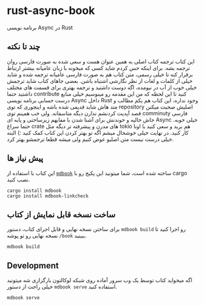 # rust-async-book

برنامه نویسی Async در Rust

## چند تا نکته

این کتاب ترجمه کتاب اصلی به همین عنوان هست و سعی شده به صورت فارسی روان ترجمه بشه.
برای اینکه حس کردم شاید کسی که میخونه با زبان عامیانه بیشتر ارتباط برقرار کنه تا خیلی رسمی، متن کتاب هم به صورت فارسی عامیانه ترجمه شده
و شاید خیلی از کلمات و لغات از نظر نگارشی اشتباه باشن. بعضی جاهای کتاب شاید ترجمش
خیلی خوب از آب در نیومده، اگه دوست داشتید و ترجمه بهتری برای قسمت های مختلف داشتید حتما contribute کنید
تا این لحظه که من این مقدمه رو مینوسیم خیلی منابع درست حسابی برنامه نویسی Async داخل Rust وجود نداره، این کتاب هم
یکم مطالب و متد هاش شاید قدیمی شده باشه و اینجوری که توی repository اصلیش صحبت میکنن قصد آپدیت کردنشم ندارن دیگه متاسفانه.
ولی خب همینم توی comminuty فارسی جاش خالیه و خوندنش برای آشنا شدن با مفایهم زیرساختی و پایه ای Async خیلی خوبه.
حتما سراغ crate های مدرن و پیشرفته تر دیگه مثل tokio هم برید و سعی کنید با اونا کار کنید.
در نهایت خیلی خوشحال میشم اگه تو بهتر کردن این کتاب کمک کنید :) البته خیلی درست نیست متن اصلیو عوض کنیم ولی میشه قطعا ترجمشو بهتر کرد.

## پیش نیاز ها

این کتاب با استفاده از [`mdbook`] ساخته شده است، شما میتونید این پکیج رو با cargo نصب کنید.

```
cargo install mdbook
cargo install mdbook-linkcheck
```

[`mdbook`]: https://github.com/rust-lang/mdBook

## ساخت نسخه قابل نمایش از کتاب

برای ساختن نسخه نهایی و قابل اجرای کتاب، دستور `mdbook build` رو اجرا کنید تا نسخه نهایی رو تو پوشه `/book` ببینید.

```
mdbook build
```

## Development

اگه میخواید کتاب توسط یک وب سرور آماده روی شبکه لوکالتون بارگزاری شه میتونید خیلی راحت از دستور `mdbook serve` استفاده کنید.

```
mdbook serve
```
